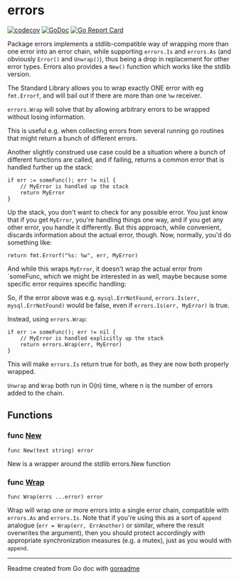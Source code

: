 # errors

[![codecov](https://codecov.io/gh/adamhassel/errors/branch/main/graph/badge.svg?token=Eo4O4BXZ2N)](https://codecov.io/gh/adamhassel/errors)
[![GoDoc](https://img.shields.io/badge/pkg.go.dev-doc-blue)](http://pkg.go.dev/.)
[![Go Report Card](https://goreportcard.com/badge/github.com/adamhassel/errors)](https://goreportcard.com/report/github.com/adamhassel/errors)

Package errors implements a stdlib-compatible way of wrapping more than
one error into an error chain, while supporting `errors.Is` and `errors.As` (and
obviously `Error()` and `Unwrap()`), thus being a drop in replacement for other
error types. Errors also provides a `New()` function which works like the stdlib version.

The Standard Library allows you to wrap exactly ONE error with eg
`fmt.Errorf`, and will bail out if there are more than one `%w` receiver.

`errors.Wrap` will solve that by allowing arbitrary errors to be wrapped without losing information.

This is useful e.g. when collecting errors from several running go routines that might return a bunch of different errors.

Another slightly construed use case could be a situation where a bunch of different functions are called, and if failing, returns a common error that is handled further up the stack:

```golang
if err := someFunc(); err != nil {
	// MyError is handled up the stack
	return MyError
}
```

Up the stack, you don't want to check for any possible error. You just know that if you get `MyError`, you're handling things one way, and if you get any other error, you handle it differently. But this approach, while convenient, discards information about the actual error, though. Now, normally, you'd do something like:

```golang
return fmt.Errorf("%s: %w", err, MyError)
```

And while this wraps `MyError`, it doesn't wrap the actual error from `someFunc, which we might be interested in as well, maybe because some specific error requires specific handling:

So, if the error above was e.g. `mysql.ErrNotFound`, `errors.Is(err, mysql.ErrNotFound)` would be false, even if `errors.Is(err, MyError)` is true.

Instead, using `errors.Wrap`:

```golang
if err := someFunc(); err != nil {
	// MyError is handled explicitly up the stack
	return errors.Wrap(err, MyError)
}
```

This will make `errors.Is` return true for both, as they are now both properly wrapped.

`Unwrap` and `Wrap` both run in O(n) time, where n is the number of errors added to the chain.

## Functions

### func [New](/errors.go#L88)

`func New(text string) error`

New is a wrapper around the stdlib errors.New function

### func [Wrap](/errors.go#L73)

`func Wrap(errs ...error) error`

Wrap will wrap one or more errors into a single error chain, compatible with
`errors.As` and `errors.Is`. Note that if you're using this as a sort of `append`
analogue (`err = Wrap(err, ErrAnother)` or similar, where the result
overwrites the argument), then you should protect accordingly with appropriate
synchronization measures (e.g. a mutex), just as you would with `append`.

---
Readme created from Go doc with [goreadme](https://github.com/posener/goreadme)
